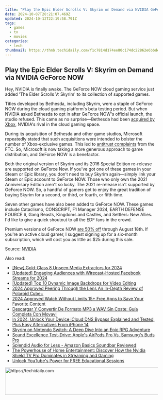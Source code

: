 ```yaml
---
title: "Play the Epic Elder Scrolls V: Skyrim on Demand via NVIDIA GeForce NOW"
date: 2024-10-07T20:21:07.469Z
updated: 2024-10-12T22:19:58.791Z
tags:
  - games
  - tv
  - movies
categories:
  - tech
thumbnail: https://thmb.techidaily.com/f1c7814d174ee80c174dc22862e6bbdee21f53653d8420af5bbabc6778b28291.jpg
---
```


## Play the Epic Elder Scrolls V: Skyrim on Demand via NVIDIA GeForce NOW

Hey, NVIDIA is finally awake. The GeForce NOW cloud gaming service just added 'The Elder Scrolls V: Skyrim' to its collection of supported games.

 Titles developed by Bethesda, including Skyrim, were a staple of GeForce NOW during the cloud gaming platform's beta testing period. But when NVIDIA asked Bethesda to opt in after GeForce NOW's official launch, the studio refused. This came as no surprise—Bethesda had been [acquired by Xbox](https://www.denofgeek.com/games/xbox-buys-bethesda-elder-scrolls-skyrim-fallout-doom-starfield/), NVIDIA's rival in the cloud gaming space.

 During its acquisition of Bethesda and other game studios, Microsoft repeatedly stated that such acquisitions were intended to bolster the number of Xbox-exclusive games. This led to [antitrust complaints](https://www.ftc.gov/legal-library/browse/cases-proceedings/2210077-microsoftactivision-blizzard-matter) from the FTC. So, Microsoft is now taking a more generous approach to game distribution, and GeForce NOW is a benefactor.

 Both the original version of Skyrim and its 2016 Special Edition re-release are supported on GeForce Now. If you've got one of these games in your Steam or Epic library, you don't need to buy Skyrim again—simply link your Steam or Epic account to GeForce NOW. Those who only own the 2021 Anniversary Edition aren't so lucky. The 2021 re-release isn't supported by GeForce NOW. So, a handful of gamers get to enjoy the great tradition of buying Skyrim for a second, or third, or fourth, or fifth time.

 Seven other games have also been added to GeForce NOW. These games include Cataclismo, CONSCRIPT, F1 Manager 2024, EARTH DEFENSE FOURCE 6, Gang Beasts, Kingdoms and Castles, and Settlers: New Allies. I'd like to give a quick shoutout to all the EDF fans in the crowd.

 Premium versions of GeForce NOW [are 50% off](https://some-skills.techidaily.com/2024-approved-the-financials-of-boosting-your-youtube-videos/) through August 18th. If you're an active cloud gamer, I suggest signing up for a six-month subscription, which will cost you as little as $25 during this sale.

 Source: [NVIDIA](https://blogs.nvidia.com/blog/geforce-now-thursday-elder-scrolls-skyrim/)

<ins class="adsbygoogle"
     style="display:block"
     data-ad-format="autorelaxed"
     data-ad-client="ca-pub-7571918770474297"
     data-ad-slot="1223367746"></ins>

<ins class="adsbygoogle"
     style="display:block"
     data-ad-client="ca-pub-7571918770474297"
     data-ad-slot="8358498916"
     data-ad-format="auto"
     data-full-width-responsive="true"></ins>

<span class="atpl-alsoreadstyle">Also read:</span>
<div><ul>
<li><a href="https://facebook-video-recording.techidaily.com/new-gold-class-8-unseen-media-extractors-for-2024/"><u>[New] Gold-Class 8 Unseen Media Extractors for 2024</u></a></li>
<li><a href="https://facebook-video-recording.techidaily.com/updated-engaging-audiences-with-wirecast-hosted-facebook-streams-for-2024/"><u>[Updated] Engaging Audiences with Wirecast-Hosted Facebook Streams for 2024</u></a></li>
<li><a href="https://some-skills.techidaily.com/updated-top-10-dynamic-image-backdrops-for-video-editing/"><u>[Updated] Top 10 Dynamic Image Backdrops for Video Editing</u></a></li>
<li><a href="https://extra-skills.techidaily.com/2024-approved-peering-through-the-lens-an-in-depth-review-of-polaroid-cubeplus/"><u>2024 Approved Peering Through the Lens An In-Depth Review of Polaroid Cube+</u></a></li>
<li><a href="https://facebook-record-videos.techidaily.com/2024-approved-watch-without-limits-15plus-free-apps-to-save-your-favorite-content/"><u>2024 Approved Watch Without Limits 15+ Free Apps to Save Your Favorite Content</u></a></li>
<li><a href="https://win-superb.techidaily.com/descargar-y-convertir-de-formato-mp3-a-wav-sin-coste-guia-completa-con-movavi/"><u>Descargar Y Convertir De Formato MP3 a WAV Sin Coste: Guía Completa Con Movavi</u></a></li>
<li><a href="https://activate-lock.techidaily.com/in-2024-unlock-your-device-icloud-dns-bypass-explained-and-tested-plus-easy-alternatives-from-iphone-14-by-drfone-ios/"><u>In 2024, Unlock Your Device iCloud DNS Bypass Explained and Tested, Plus Easy Alternatives From iPhone 14</u></a></li>
<li><a href="https://buynow-marvelous.techidaily.com/skyrim-on-nintendo-switch-a-deep-dive-into-an-epic-rpg-adventure/"><u>Skyrim on Nintendo Switch: A Deep Dive Into an Epic RPG Adventure</u></a></li>
<li><a href="https://buynow-marvelous.techidaily.com/sound-excellence-test-drive-apples-airpods-pro-vs-samsungs-buds-pro/"><u>Sound Excellence Test-Drive: Apple's AirPods Pro Vs. Samsung's Buds Pro</u></a></li>
<li><a href="https://buynow-marvelous.techidaily.com/splendid-audio-for-less-amazon-basics-soundbar-reviewed/"><u>Splendid Audio for Less - Amazon Basics Soundbar Reviewed</u></a></li>
<li><a href="https://buynow-marvelous.techidaily.com/the-powerhouse-of-home-entertainment-discover-how-the-nvidia-shield-tv-pro-dominates-in-streaming-and-gaming/"><u>The Powerhouse of Home Entertainment: Discover How the Nvidia Shield TV Pro Dominates in Streaming and Gaming</u></a></li>
<li><a href="https://youtube-docs.techidaily.com/k-youtubes-power-for-free-educational-sessions/"><u>Unlock YouTube's Power for FREE Educational Sessions</u></a></li>
</ul></div>

<!-- affiliate ads begin -->
<a href="https://ephamedtechinc.pxf.io/c/5597632/2136626/26400" target="_top" id="2136626">
  <img src="//a.impactradius-go.com/display-ad/26400-2136626" border="0" alt="https://techidaily.com" width="728" height="90"/>
</a>
<img height="0" width="0" src="https://ephamedtechinc.pxf.io/i/5597632/2136626/26400" style="position:absolute;visibility:hidden;" border="0" />
<!-- affiliate ads end -->

